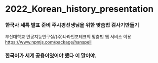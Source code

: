 # 2022_Korean_history_presentation
### 한국사 세특 발표 준비 주시경선생님을 위한 맞춤법 검사기만들기
부산대학교 인공지능연구실/(주)나라인포테크의 맞춤법 웹 서비스 이용 https://www.npmjs.com/package/hanspell
### 한국어가 세계 공용어였어야 했다 이 말이야.
